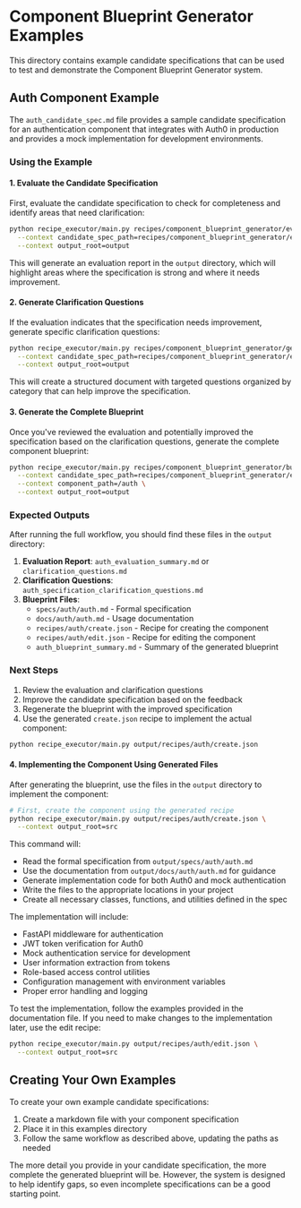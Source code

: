 # Component Blueprint Generator Examples

This directory contains example candidate specifications that can be used to test and demonstrate the Component Blueprint Generator system.

## Auth Component Example

The `auth_candidate_spec.md` file provides a sample candidate specification for an authentication component that integrates with Auth0 in production and provides a mock implementation for development environments.

### Using the Example

#### 1. Evaluate the Candidate Specification

First, evaluate the candidate specification to check for completeness and identify areas that need clarification:

```bash
python recipe_executor/main.py recipes/component_blueprint_generator/evaluate_candidate_spec.json \
  --context candidate_spec_path=recipes/component_blueprint_generator/examples/auth_candidate_spec.md \
  --context output_root=output
```

This will generate an evaluation report in the `output` directory, which will highlight areas where the specification is strong and where it needs improvement.

#### 2. Generate Clarification Questions

If the evaluation indicates that the specification needs improvement, generate specific clarification questions:

```bash
python recipe_executor/main.py recipes/component_blueprint_generator/generate_clarification_questions.json \
  --context candidate_spec_path=recipes/component_blueprint_generator/examples/auth_candidate_spec.md \
  --context output_root=output
```

This will create a structured document with targeted questions organized by category that can help improve the specification.

#### 3. Generate the Complete Blueprint

Once you've reviewed the evaluation and potentially improved the specification based on the clarification questions, generate the complete component blueprint:

```bash
python recipe_executor/main.py recipes/component_blueprint_generator/build_blueprint.json \
  --context candidate_spec_path=recipes/component_blueprint_generator/examples/auth_candidate_spec.md \
  --context component_path=/auth \
  --context output_root=output
```

### Expected Outputs

After running the full workflow, you should find these files in the `output` directory:

1. **Evaluation Report**: `auth_evaluation_summary.md` or `clarification_questions.md`
2. **Clarification Questions**: `auth_specification_clarification_questions.md`
3. **Blueprint Files**:
   - `specs/auth/auth.md` - Formal specification
   - `docs/auth/auth.md` - Usage documentation
   - `recipes/auth/create.json` - Recipe for creating the component
   - `recipes/auth/edit.json` - Recipe for editing the component
   - `auth_blueprint_summary.md` - Summary of the generated blueprint

### Next Steps

1. Review the evaluation and clarification questions
2. Improve the candidate specification based on the feedback
3. Regenerate the blueprint with the improved specification
4. Use the generated `create.json` recipe to implement the actual component:

```bash
python recipe_executor/main.py output/recipes/auth/create.json
```

#### 4. Implementing the Component Using Generated Files

After generating the blueprint, use the files in the `output` directory to implement the component:

```bash
# First, create the component using the generated recipe
python recipe_executor/main.py output/recipes/auth/create.json \
  --context output_root=src
```

This command will:

- Read the formal specification from `output/specs/auth/auth.md`
- Use the documentation from `output/docs/auth/auth.md` for guidance
- Generate implementation code for both Auth0 and mock authentication
- Write the files to the appropriate locations in your project
- Create all necessary classes, functions, and utilities defined in the spec

The implementation will include:

- FastAPI middleware for authentication
- JWT token verification for Auth0
- Mock authentication service for development
- User information extraction from tokens
- Role-based access control utilities
- Configuration management with environment variables
- Proper error handling and logging

To test the implementation, follow the examples provided in the documentation file. If you need to make changes to the implementation later, use the edit recipe:

```bash
python recipe_executor/main.py output/recipes/auth/edit.json \
  --context output_root=src
```

## Creating Your Own Examples

To create your own example candidate specifications:

1. Create a markdown file with your component specification
2. Place it in this examples directory
3. Follow the same workflow as described above, updating the paths as needed

The more detail you provide in your candidate specification, the more complete the generated blueprint will be. However, the system is designed to help identify gaps, so even incomplete specifications can be a good starting point.
